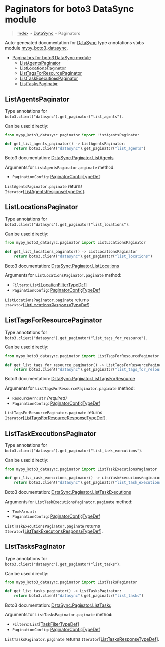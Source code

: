 # Paginators for boto3 DataSync module

> [Index](..) > [DataSync](.) > Paginators

Auto-generated documentation for
[DataSync](https://boto3.amazonaws.com/v1/documentation/api/1.17.77/reference/services/datasync.html#DataSync)
type annotations stubs module
[mypy_boto3_datasync](https://pypi.org/project/mypy-boto3-datasync/).

- [Paginators for boto3 DataSync module](#paginators-for-boto3-datasync-module)
  - [ListAgentsPaginator](#listagentspaginator)
  - [ListLocationsPaginator](#listlocationspaginator)
  - [ListTagsForResourcePaginator](#listtagsforresourcepaginator)
  - [ListTaskExecutionsPaginator](#listtaskexecutionspaginator)
  - [ListTasksPaginator](#listtaskspaginator)

## ListAgentsPaginator

Type annotations for `boto3.client("datasync").get_paginator("list_agents")`.

Can be used directly:

```python
from mypy_boto3_datasync.paginator import ListAgentsPaginator

def get_list_agents_paginator() -> ListAgentsPaginator:
    return boto3.client("datasync").get_paginator("list_agents")
```

Boto3 documentation:
[DataSync.Paginator.ListAgents](https://boto3.amazonaws.com/v1/documentation/api/1.17.77/reference/services/datasync.html#DataSync.Paginator.ListAgents)

Arguments for `ListAgentsPaginator.paginate` method:

- `PaginationConfig`:
  [PaginatorConfigTypeDef](./type_defs.md#paginatorconfigtypedef)

`ListAgentsPaginator.paginate` returns
`Iterator`\[[ListAgentsResponseTypeDef](./type_defs.md#listagentsresponsetypedef)\].

## ListLocationsPaginator

Type annotations for
`boto3.client("datasync").get_paginator("list_locations")`.

Can be used directly:

```python
from mypy_boto3_datasync.paginator import ListLocationsPaginator

def get_list_locations_paginator() -> ListLocationsPaginator:
    return boto3.client("datasync").get_paginator("list_locations")
```

Boto3 documentation:
[DataSync.Paginator.ListLocations](https://boto3.amazonaws.com/v1/documentation/api/1.17.77/reference/services/datasync.html#DataSync.Paginator.ListLocations)

Arguments for `ListLocationsPaginator.paginate` method:

- `Filters`:
  `List`\[[LocationFilterTypeDef](./type_defs.md#locationfiltertypedef)\]
- `PaginationConfig`:
  [PaginatorConfigTypeDef](./type_defs.md#paginatorconfigtypedef)

`ListLocationsPaginator.paginate` returns
`Iterator`\[[ListLocationsResponseTypeDef](./type_defs.md#listlocationsresponsetypedef)\].

## ListTagsForResourcePaginator

Type annotations for
`boto3.client("datasync").get_paginator("list_tags_for_resource")`.

Can be used directly:

```python
from mypy_boto3_datasync.paginator import ListTagsForResourcePaginator

def get_list_tags_for_resource_paginator() -> ListTagsForResourcePaginator:
    return boto3.client("datasync").get_paginator("list_tags_for_resource")
```

Boto3 documentation:
[DataSync.Paginator.ListTagsForResource](https://boto3.amazonaws.com/v1/documentation/api/1.17.77/reference/services/datasync.html#DataSync.Paginator.ListTagsForResource)

Arguments for `ListTagsForResourcePaginator.paginate` method:

- `ResourceArn`: `str` *(required)*
- `PaginationConfig`:
  [PaginatorConfigTypeDef](./type_defs.md#paginatorconfigtypedef)

`ListTagsForResourcePaginator.paginate` returns
`Iterator`\[[ListTagsForResourceResponseTypeDef](./type_defs.md#listtagsforresourceresponsetypedef)\].

## ListTaskExecutionsPaginator

Type annotations for
`boto3.client("datasync").get_paginator("list_task_executions")`.

Can be used directly:

```python
from mypy_boto3_datasync.paginator import ListTaskExecutionsPaginator

def get_list_task_executions_paginator() -> ListTaskExecutionsPaginator:
    return boto3.client("datasync").get_paginator("list_task_executions")
```

Boto3 documentation:
[DataSync.Paginator.ListTaskExecutions](https://boto3.amazonaws.com/v1/documentation/api/1.17.77/reference/services/datasync.html#DataSync.Paginator.ListTaskExecutions)

Arguments for `ListTaskExecutionsPaginator.paginate` method:

- `TaskArn`: `str`
- `PaginationConfig`:
  [PaginatorConfigTypeDef](./type_defs.md#paginatorconfigtypedef)

`ListTaskExecutionsPaginator.paginate` returns
`Iterator`\[[ListTaskExecutionsResponseTypeDef](./type_defs.md#listtaskexecutionsresponsetypedef)\].

## ListTasksPaginator

Type annotations for `boto3.client("datasync").get_paginator("list_tasks")`.

Can be used directly:

```python
from mypy_boto3_datasync.paginator import ListTasksPaginator

def get_list_tasks_paginator() -> ListTasksPaginator:
    return boto3.client("datasync").get_paginator("list_tasks")
```

Boto3 documentation:
[DataSync.Paginator.ListTasks](https://boto3.amazonaws.com/v1/documentation/api/1.17.77/reference/services/datasync.html#DataSync.Paginator.ListTasks)

Arguments for `ListTasksPaginator.paginate` method:

- `Filters`: `List`\[[TaskFilterTypeDef](./type_defs.md#taskfiltertypedef)\]
- `PaginationConfig`:
  [PaginatorConfigTypeDef](./type_defs.md#paginatorconfigtypedef)

`ListTasksPaginator.paginate` returns
`Iterator`\[[ListTasksResponseTypeDef](./type_defs.md#listtasksresponsetypedef)\].
